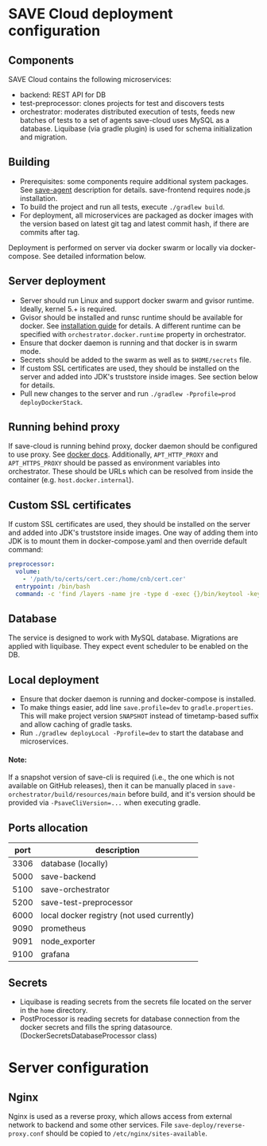 # SAVE Cloud deployment configuration
## Components
SAVE Cloud contains the following microservices:
* backend: REST API for DB
* test-preprocessor: clones projects for test and discovers tests
* orchestrator: moderates distributed execution of tests, feeds new batches of tests to a set of agents
save-cloud uses MySQL as a database. Liquibase (via gradle plugin) is used for schema initialization and migration.

## Building
* Prerequisites: some components require additional system packages. See [save-agent](../save-agent/README.md) description for details.
  save-frontend requires node.js installation.
* To build the project and run all tests, execute `./gradlew build`.
* For deployment, all microservices are packaged as docker images with the version based on latest git tag and latest commit hash, if there are commits after tag.

Deployment is performed on server via docker swarm or locally via docker-compose. See detailed information below.

## Server deployment
* Server should run Linux and support docker swarm and gvisor runtime. Ideally, kernel 5.+ is required.
* Gvisor should be installed and runsc runtime should be available for docker. See [installation guide](https://gvisor.dev/docs/user_guide/install/) for details.
  A different runtime can be specified with `orchestrator.docker.runtime` property in orchestrator.
* Ensure that docker daemon is running and that docker is in swarm mode.
* Secrets should be added to the swarm as well as to `$HOME/secrets` file.
* If custom SSL certificates are used, they should be installed on the server and added into JDK's truststore inside images. See section below for details.
* Pull new changes to the server and run `./gradlew -Pprofile=prod deployDockerStack`.

## Running behind proxy
If save-cloud is running behind proxy, docker daemon should be configured to use proxy. See [docker docs](https://docs.docker.com/network/proxy/).
Additionally, `APT_HTTP_PROXY` and `APT_HTTPS_PROXY` should be passed as environment variables into orchestrator. These should be
URLs which can be resolved from inside the container (e.g. `host.docker.internal`).

## Custom SSL certificates
If custom SSL certificates are used, they should be installed on the server and added into JDK's truststore inside images.
One way of adding them into JDK is to mount them in docker-compose.yaml and then override default command:
```yaml
preprocessor:
  volume:
    - '/path/to/certs/cert.cer:/home/cnb/cert.cer'
  entrypoint: /bin/bash
  command: -c 'find /layers -name jre -type d -exec {}/bin/keytool -keystore {}/lib/security/cacerts -storepass changeit -noprompt -trustcacerts -importcert -alias <cert-alias> -file /home/cnb/cert.cer \; && /cnb/process/web'
```

## Database
The service is designed to work with MySQL database. Migrations are applied with liquibase. They expect event scheduler to be enabled on the DB.

## Local deployment
* Ensure that docker daemon is running and docker-compose is installed.
* To make things easier, add line `save.profile=dev` to `gradle.properties`. This will make project version `SNAPSHOT` instead of timetamp-based suffix and allow caching of gradle tasks.
* Run `./gradlew deployLocal -Pprofile=dev` to start the database and microservices.

#### Note:
If a snapshot version of save-cli is required (i.e., the one which is not available on GitHub releases), then it can be
manually placed in `save-orchestrator/build/resources/main` before build, and it's version should be provided via `-PsaveCliVersion=...` when executing gradle.

## Ports allocation
| port | description |
| ---- | ----------- |
| 3306 | database (locally) |
| 5000 | save-backend |
| 5100 | save-orchestrator |
| 5200 | save-test-preprocessor |
| 6000 | local docker registry (not used currently) |
| 9090 | prometheus |
| 9091 | node_exporter |
| 9100 | grafana |

## Secrets
* Liquibase is reading secrets from the secrets file located on the server in the `home` directory.
* PostProcessor is reading secrets for database connection from the docker secrets and fills the spring datasource. (DockerSecretsDatabaseProcessor class)

# Server configuration
## Nginx
Nginx is used as a reverse proxy, which allows access from external network to backend and some other services.
File `save-deploy/reverse-proxy.conf` should be copied to `/etc/nginx/sites-available`.
